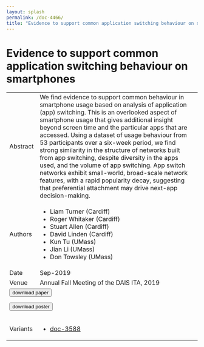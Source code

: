 ```yaml
---
layout: splash
permalink: /doc-4466/
title: "Evidence to support common application switching behaviour on smartphones"
---
```


# Evidence to support common application switching behaviour on smartphones

<table>
    <tbody>
    <tr>
        <td>Abstract</td>
        <td>We find evidence to support common behaviour in smartphone usage based on analysis of application (app) switching. This is an overlooked aspect of smartphone usage that gives additional insight beyond screen time and the particular apps that are accessed. Using a dataset of usage behaviour from 53 participants over a six-week period, we find strong similarity in the structure of networks built from app switching, despite diversity in the apps used, and the volume of app switching. App switch networks exhibit small-world, broad-scale network features, with a rapid popularity decay, suggesting that preferential attachment may drive next-app decision-making.</td>
    </tr>
    <tr>
        <td>Authors</td>
        <td>
            <ul>
                <li>Liam Turner (Cardiff)</li>
                <li>Roger Whitaker (Cardiff)</li>
                <li>Stuart Allen (Cardiff)</li>
                <li>David Linden (Cardiff)</li>
                <li>Kun Tu (UMass)</li>
                <li>Jian Li (UMass)</li>
                <li>Don Towsley (UMass)</li>
            </ul>
        </td>
    </tr>
    <tr>
        <td>Date</td>
        <td>Sep-2019</td>
    </tr>
    <tr>
        <td>Venue</td>
        <td>Annual Fall Meeting of the DAIS ITA, 2019</td>
    </tr>
        <tr>
            <td colspan="2">
                <form method="get" action="https://ibm.box.com/v/doc-4466-paper">
                    <button type="submit">download paper</button>
                </form>
                <form method="get" action="https://ibm.box.com/v/doc-4466-poster">
                    <button type="submit">download poster</button>
                </form>
            </td>
        </tr>
        <tr>
            <td>Variants</td>
            <td>
                <ul>
                    <li><a href="\doc-3588\">doc-3588</a></li>
                </ul>
            </td>
        </tr>
    </tbody>
</table>
